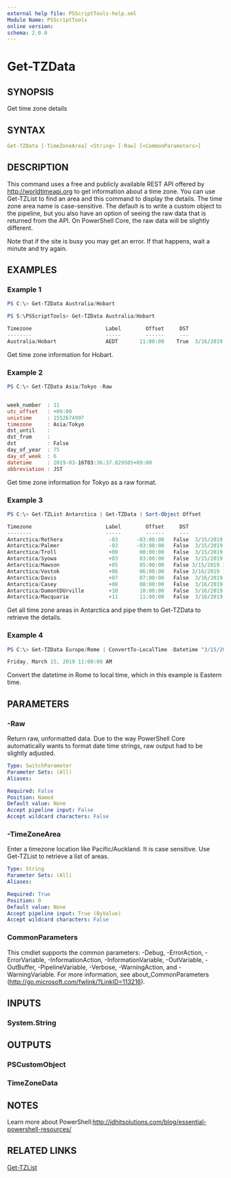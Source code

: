```yaml
---
external help file: PSScriptTools-help.xml
Module Name: PSScriptTools
online version:
schema: 2.0.0
---
```


# Get-TZData

## SYNOPSIS

Get time zone details

## SYNTAX

```yaml
Get-TZData [-TimeZoneArea] <String> [-Raw] [<CommonParameters>]
```

## DESCRIPTION

This command uses a free and publicly available REST API offered by http://worldtimeapi.org to get information about a time zone. You can use Get-TZList to find an area and this command to display the details. The time zone area name is case-sensitive. The default is to write a custom object to the pipeline, but you also have an option of seeing the raw data that is returned from the API. On PowerShell Core, the raw data will be slightly different.

Note that if the site is busy you may get an error. If that happens, wait a minute and try again.

## EXAMPLES

### Example 1

```powershell
PS C:\> Get-TZData Australia/Hobart

PS S:\PSScriptTools> Get-TZData Australia/Hobart

Timezone                        Label        Offset     DST                  Time
--------                        -----        ------     ---                  ----
Australia/Hobart                AEDT       11:00:00    True  3/16/2019 5:35:46 AM
```

Get time zone information for Hobart.

### Example 2

```powershell
PS C:\> Get-TZData Asia/Tokyo -Raw


week_number  : 11
utc_offset   : +09:00
unixtime     : 1552674997
timezone     : Asia/Tokyo
dst_until    :
dst_from     :
dst          : False
day_of_year  : 75
day_of_week  : 6
datetime     : 2019-03-16T03:36:37.829505+09:00
abbreviation : JST
```

Get time zone information for Tokyo as a raw format.

### Example 3

```powershell
PS C:\> Get-TZList Antarctica | Get-TZData | Sort-Object Offset

Timezone                        Label        Offset     DST                  Time
--------                        -----        ------     ---                  ----
Antarctica/Rothera               -03      -03:00:00   False  3/15/2019 3:39:59 PM
Antarctica/Palmer                -03      -03:00:00   False  3/15/2019 3:39:59 PM
Antarctica/Troll                 +00       00:00:00   False  3/15/2019 6:40:00 PM
Antarctica/Syowa                 +03       03:00:00   False  3/15/2019 9:39:59 PM
Antarctica/Mawson                +05       05:00:00   False 3/15/2019 11:39:59 PM
Antarctica/Vostok                +06       06:00:00   False 3/16/2019 12:40:00 AM
Antarctica/Davis                 +07       07:00:00   False  3/16/2019 1:39:58 AM
Antarctica/Casey                 +08       08:00:00   False  3/16/2019 2:39:58 AM
Antarctica/DumontDUrville        +10       10:00:00   False  3/16/2019 4:39:58 AM
Antarctica/Macquarie             +11       11:00:00   False  3/16/2019 5:39:58 AM
```

Get all time zone areas in Antarctica and pipe them to Get-TZData to retrieve the details.

### Example 4

```powershell
PS C:\> Get-TZData Europe/Rome | ConvertTo-LocalTime -Datetime "3/15/2019 4:00PM"

Friday, March 15, 2019 11:00:00 AM
```

Convert the datetime in Rome to local time, which in this example is Eastern time.

## PARAMETERS

### -Raw

Return raw, unformatted data. Due to the way PowerShell Core automatically wants to format date time strings, raw output had to be slightly adjusted.

```yaml
Type: SwitchParameter
Parameter Sets: (All)
Aliases:

Required: False
Position: Named
Default value: None
Accept pipeline input: False
Accept wildcard characters: False
```

### -TimeZoneArea

Enter a timezone location like Pacific/Auckland. It is case sensitive. Use Get-TZList to retrieve a list of areas.

```yaml
Type: String
Parameter Sets: (All)
Aliases:

Required: True
Position: 0
Default value: None
Accept pipeline input: True (ByValue)
Accept wildcard characters: False
```

### CommonParameters

This cmdlet supports the common parameters: -Debug, -ErrorAction, -ErrorVariable, -InformationAction, -InformationVariable, -OutVariable, -OutBuffer, -PipelineVariable, -Verbose, -WarningAction, and -WarningVariable.
For more information, see about_CommonParameters (http://go.microsoft.com/fwlink/?LinkID=113216).

## INPUTS

### System.String

## OUTPUTS

### PSCustomObject

### TimeZoneData

## NOTES

Learn more about PowerShell:http://jdhitsolutions.com/blog/essential-powershell-resources/

## RELATED LINKS

[Get-TZList](Get-TZList.md)

